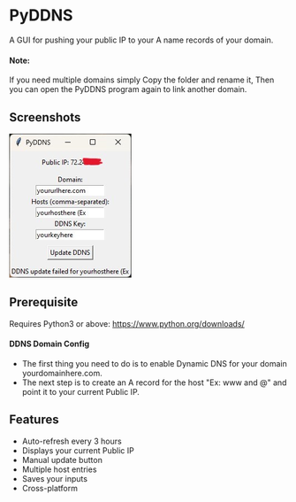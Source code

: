 # PyDDNS
A GUI for pushing your public IP to your A name records of your domain.

#### Note: 
If you need multiple domains simply Copy the folder and rename it, Then you can open the PyDDNS program again to link another domain.

## Screenshots
<img src="./screenshot.jpg">

## Prerequisite 
Requires Python3 or above:
https://www.python.org/downloads/

#### DDNS Domain Config
- The first thing you need to do is to enable Dynamic DNS for your domain yourdomainhere.com.  
- The next step is to create an A record for the host "Ex: www and @" and point it to your current Public IP.

## Features
- Auto-refresh every 3 hours
- Displays your current Public IP
- Manual update button
- Multiple host entries
- Saves your inputs
- Cross-platform

